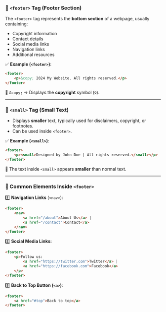 ### **📌 `<footer>` Tag (Footer Section)**

The `<footer>` tag represents the **bottom section** of a webpage, usually containing:

- Copyright information
- Contact details
- Social media links
- Navigation links
- Additional resources

✅ **Example (`<footer>`)**:

```html
<footer>
    <p>&copy; 2024 My Website. All rights reserved.</p>
</footer>
```

🔹 `&copy;` → Displays the **copyright** symbol (`©`).

---

### **📌 `<small>` Tag (Small Text)**

- Displays **smaller** text, typically used for disclaimers, copyright, or footnotes.
- Can be used inside `<footer>`.

✅ **Example (`<small>`)**:

```html
<footer>
    <p><small>Designed by John Doe | All rights reserved.</small></p>
</footer>
```

🔹 The text inside `<small>` appears **smaller** than normal text.

---

### **🚀 Common Elements Inside `<footer>`**

1️⃣ **Navigation Links** (`<nav>`):

```html
<footer>
    <nav>
        <a href="/about">About Us</a> | 
        <a href="/contact">Contact</a>
    </nav>
</footer>
```

2️⃣ **Social Media Links:**

```html
<footer>
    <p>Follow us: 
        <a href="https://twitter.com">Twitter</a> | 
        <a href="https://facebook.com">Facebook</a>
    </p>
</footer>
```

3️⃣ **Back to Top Button (`<a>`)**:

```html
<footer>
    <a href="#top">Back to top</a>
</footer>
```

